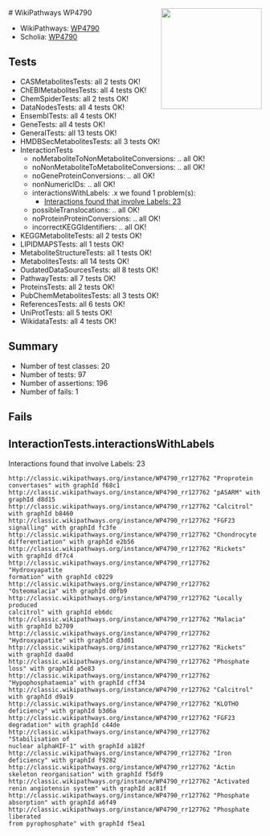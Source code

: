 <img style="float: right; width: 200px" src="https://upload.wikimedia.org/wikipedia/commons/thumb/8/83/Wplogo_with_text_500.png/640px-Wplogo_with_text_500.png" />
# WikiPathways WP4790

* WikiPathways: [WP4790](https://wikipathways.org/pathways/WP4790)
* Scholia: [WP4790](https://scholia.toolforge.org/wikipathways/WP4790)
## Tests
* CASMetabolitesTests: all 2 tests OK!
* ChEBIMetabolitesTests: all 4 tests OK!
* ChemSpiderTests: all 2 tests OK!
* DataNodesTests: all 4 tests OK!
* EnsemblTests: all 4 tests OK!
* GeneTests: all 4 tests OK!
* GeneralTests: all 13 tests OK!
* HMDBSecMetabolitesTests: all 3 tests OK!
* InteractionTests
    * noMetaboliteToNonMetaboliteConversions: .. all OK!
    * noNonMetaboliteToMetaboliteConversions: .. all OK!
    * noGeneProteinConversions: .. all OK!
    * nonNumericIDs: .. all OK!
    * interactionsWithLabels: .x we found 1 problem(s):
        * [Interactions found that involve Labels: 23](#fe97a8da)
    * possibleTranslocations: .. all OK!
    * noProteinProteinConversions: .. all OK!
    * incorrectKEGGIdentifiers: .. all OK!
* KEGGMetaboliteTests: all 2 tests OK!
* LIPIDMAPSTests: all 1 tests OK!
* MetaboliteStructureTests: all 1 tests OK!
* MetabolitesTests: all 14 tests OK!
* OudatedDataSourcesTests: all 8 tests OK!
* PathwayTests: all 7 tests OK!
* ProteinsTests: all 2 tests OK!
* PubChemMetabolitesTests: all 3 tests OK!
* ReferencesTests: all 6 tests OK!
* UniProtTests: all 5 tests OK!
* WikidataTests: all 4 tests OK!


## Summary

* Number of test classes: 20
* Number of tests: 97
* Number of assertions: 196
* Number of fails: 1

## Fails

<a name="fe97a8da" />

## InteractionTests.interactionsWithLabels

Interactions found that involve Labels: 23
```
http://classic.wikipathways.org/instance/WP4790_rr127762 "Proprotein convertases" with graphId f68c1
http://classic.wikipathways.org/instance/WP4790_rr127762 "pASARM" with graphId d8d15
http://classic.wikipathways.org/instance/WP4790_rr127762 "Calcitrol" with graphId b8460
http://classic.wikipathways.org/instance/WP4790_rr127762 "FGF23 signalling" with graphId fc3fe
http://classic.wikipathways.org/instance/WP4790_rr127762 "Chondrocyte differentiation" with graphId e2b56
http://classic.wikipathways.org/instance/WP4790_rr127762 "Rickets" with graphId df7c4
http://classic.wikipathways.org/instance/WP4790_rr127762 "Hydroxyapatite
formation" with graphId c0229
http://classic.wikipathways.org/instance/WP4790_rr127762 "Osteomalacia" with graphId d0fb9
http://classic.wikipathways.org/instance/WP4790_rr127762 "Locally produced
calcitrol" with graphId eb6dc
http://classic.wikipathways.org/instance/WP4790_rr127762 "Malacia" with graphId b2709
http://classic.wikipathways.org/instance/WP4790_rr127762 "Hydroxyapatite" with graphId d3d01
http://classic.wikipathways.org/instance/WP4790_rr127762 "Rickets" with graphId daa0d
http://classic.wikipathways.org/instance/WP4790_rr127762 "Phosphate loss" with graphId a5e83
http://classic.wikipathways.org/instance/WP4790_rr127762 "Hypophosphataemia" with graphId cff34
http://classic.wikipathways.org/instance/WP4790_rr127762 "Calcitrol" with graphId d9a19
http://classic.wikipathways.org/instance/WP4790_rr127762 "KLOTHO deficiency" with graphId b3d6a
http://classic.wikipathways.org/instance/WP4790_rr127762 "FGF23 degradation" with graphId c44de
http://classic.wikipathways.org/instance/WP4790_rr127762 "Stabilisation of
nuclear alphaHIF-1" with graphId a182f
http://classic.wikipathways.org/instance/WP4790_rr127762 "Iron deficiency" with graphId f9282
http://classic.wikipathways.org/instance/WP4790_rr127762 "Actin skeleton reorganisation" with graphId f5df9
http://classic.wikipathways.org/instance/WP4790_rr127762 "Activated renin angiotensin system" with graphId ac81f
http://classic.wikipathways.org/instance/WP4790_rr127762 "Phosphate
absorption" with graphId a6f49
http://classic.wikipathways.org/instance/WP4790_rr127762 "Phosphate liberated
from pyrophosphate" with graphId f5ea1
```

